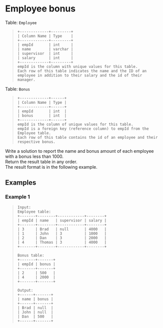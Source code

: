 # Employee bonus

Table: `Employee`
> ```
> +-------------+---------+
> | Column Name | Type    |
> +-------------+---------+
> | empId       | int     |
> | name        | varchar |
> | supervisor  | int     |
> | salary      | int     |
> +-------------+---------+
> empId is the column with unique values for this table.
> Each row of this table indicates the name and the ID of an employee in addition to their salary and the id of their manager.
> ```

Table: `Bonus`
> ```
> +-------------+------+
> | Column Name | Type |
> +-------------+------+
> | empId       | int  |
> | bonus       | int  |
> +-------------+------+
> empId is the column of unique values for this table.
> empId is a foreign key (reference column) to empId from the Employee table.
> Each row of this table contains the id of an employee and their respective bonus.
> ```

Write a solution to report the name and bonus amount of each employee with a bonus less than 1000.  
Return the result table in any order.  
The result format is in the following example.

## Examples
### Example 1
> ```
> Input: 
> Employee table:
> +-------+--------+------------+--------+
> | empId | name   | supervisor | salary |
> +-------+--------+------------+--------+
> | 3     | Brad   | null       | 4000   |
> | 1     | John   | 3          | 1000   |
> | 2     | Dan    | 3          | 2000   |
> | 4     | Thomas | 3          | 4000   |
> +-------+--------+------------+--------+
> 
> Bonus table:
> +-------+-------+
> | empId | bonus |
> +-------+-------+
> | 2     | 500   |
> | 4     | 2000  |
> +-------+-------+
> 
> Output: 
> +------+-------+
> | name | bonus |
> +------+-------+
> | Brad | null  |
> | John | null  |
> | Dan  | 500   |
> +------+-------+
> ```